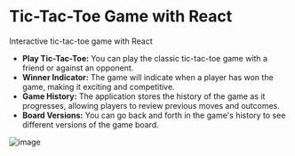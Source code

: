 # Tic-Tac-Toe Game with React

Interactive tic-tac-toe game with React

- **Play Tic-Tac-Toe:** You can play the classic tic-tac-toe game with a friend or against an opponent.
- **Winner Indicator:** The game will indicate when a player has won the game, making it exciting and competitive.
- **Game History:** The application stores the history of the game as it progresses, allowing players to review previous moves and outcomes.
- **Board Versions:** You can go back and forth in the game's history to see different versions of the game board.

![image](https://github.com/MarlonMontenegro/React-Tic-Tac-Toe/assets/103525183/485a4580-140d-4c83-9f53-f5214e0be4de)
